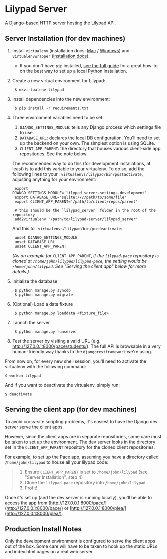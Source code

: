 # Lilypad Server

A Django-based HTTP server hosting the Lilypad API.

## Server Installation (for dev machines)

1.  Install `virtualenv` (installation docs: [Mac](http://docs.python-guide.org/en/latest/starting/install/osx/#virtualenv) / [Windows](http://docs.python-guide.org/en/latest/starting/install/win/#virtualenv)) and `virtualenvwrapper` ([installation docs](http://virtualenvwrapper.readthedocs.org/en/latest/install.html)).
    - If you don't have `pip` installed, [see the full guide](http://docs.python-guide.org/en/latest/#getting-started)
      for a great how-to on the best way to set up a local Python installation.

2. Create a new virtual environment for Lilypad:

        $ mkvirtualenv lilypad

3. Install dependencies into the new environment:

        $ pip install -r requirements.txt

4. Three environment variables need to be set:
    1. `DJANGO_SETTINGS_MODULE`: tells any Django process which settings file to use.
    2. `DATABASE_URL`: declares the local DB configuration. You'll need to set up the backend on your own. The simplest option is using SQLite.
    3. `CLIENT_APP_PARENT`: the directory that houses various client-side app repositories. See the note below.

    The recommended way to do this (for development installations, at least) is to add this variable to your virtualenv. To do so, add the following lines to your `.virtualenvs/lilypad/bin/postactivate`, adjusting anything for your environment:

        export DJANGO_SETTINGS_MODULE='lilypad_server.settings.development'
        export DATABASE_URL='sqlite:////path/to/some/file'
        export CLIENT_APP_PARENT='/path/to/client/repos/parent'

        # this should be the `lilypad_server` folder in the root of the repository
        add2virtualenv '/path/to/lilypad-server/lilypad_server'

    And this to `.virtualenvs/lilypad/bin/predeactivate`:

        unset DJANGO_SETTINGS_MODULE
        unset DATABASE_URL
        unset CLIENT_APP_PARENT

    _(As an example for_ `CLIENT_APP_PARENT`, _if the `lilypad-pace` repository is cloned at `/home/john/lilypad/lilypad-pace`, the setting would be `/home/john/lilypad`. See "Serving the client app" below for more details.)_

5. Initialize the database

        $ python manage.py syncdb
        $ python manage.py migrate

6. (Optional) Load a data fixture

        $ python manage.py loaddata <fixture_file>

7. Launch the server

        $ python manage.py runserver

8. Test the server by visiting a valid URL (e.g. http://127.0.0.1:8000/pace/students/). The full API is browsable in a very human-friendly way thanks to the `djangorestframework` we're using.

From now on, for every new shell session, you'll need to activate the virtualenv with the following command:

    $ workon lilypad

And if you want to deactivate the virtualenv, simply run:

    $ deactivate

## Serving the client app (for dev machines)

To avoid cross-site scripting problems, it's easiest to have the Django dev server serve the client apps.

However, since the client apps are in separate repositories, some care must be taken to set up the
environment. The dev server looks in the directory set in the `CLIENT_APP_PARENT` repository for the
cloned client repositories.

For example, to set up the Pace app, assuming you have a directory called `/home/john/lilypad` to house
all your lilypad code:

> 1. Ensure `CLIENT_APP_PARENT` is set to `/home/john/lilypad` (see "Server Installation", step 4)
> 2. Clone the `lilypad-pace` repository into `/home/john/lilypad`
> 3. Profit!

Once it's set up (and the dev server is running locally), you'll be able to access the app from [http://127.0.0.1:8000/pace/](http://127.0.0.1:8000/pace/) or [http://127.0.0.1:8000/plea/](http://127.0.0.1:8000/plea/).

## Production Install Notes

Only the development environment is configured to serve the client apps out of the box. Some care will have to be taken to hook
up the static URLs and index.html pages on a real web server.
